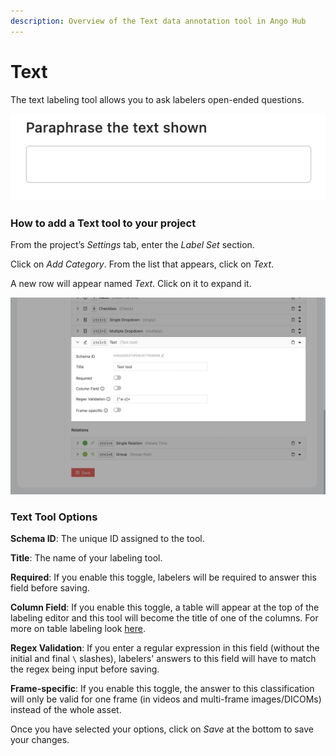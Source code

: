 ```yaml
---
description: Overview of the Text data annotation tool in Ango Hub
---
```


# Text

The text labeling tool allows you to ask labelers open-ended questions.

![](<../../../.gitbook/assets/image (254).png>)

### How to add a Text tool to your project <a href="#how-to-add-a-text-tool-to-your-project" id="how-to-add-a-text-tool-to-your-project"></a>

From the project’s _Settings_ tab, enter the _Label Set_ section.

Click on _Add Category_. From the list that appears, click on _Text_.

A new row will appear named _Text_. Click on it to expand it.

![](<../../../.gitbook/assets/Screen Shot 2022-10-24 at 09.35.17.png>)

### Text Tool Options

**Schema ID**: The unique ID assigned to the tool.

**Title**: The name of your labeling tool.

**Required**: If you enable this toggle, labelers will be required to answer this field before saving.

**Column Field**: If you enable this toggle, a table will appear at the top of the labeling editor and this tool will become the title of one of the columns. For more on table labeling look [here](../relation-tools/table.md).

**Regex Validation**: If you enter a regular expression in this field (without the initial and final `\` slashes), labelers' answers to this field will have to match the regex being input before saving.

**Frame-specific**: If you enable this toggle, the answer to this classification will only be valid for one frame (in videos and multi-frame images/DICOMs) instead of the whole asset.

Once you have selected your options, click on _Save_ at the bottom to save your changes.
